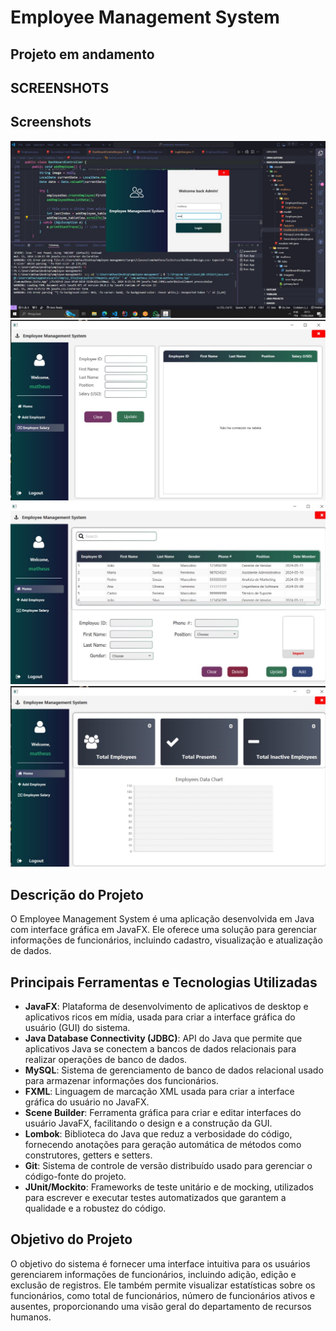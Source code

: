 # Employee Management System

## Projeto em andamento 

## SCREENSHOTS
## Screenshots
![Screenshot 1](https://github.com/mthaugusto/employee-management-javafx/blob/main/screenshot1.jpeg)
![Screenshot 2](https://github.com/mthaugusto/employee-management-javafx/blob/main/screenshot2.jpeg)
![Screenshot 1](https://github.com/mthaugusto/employee-management-javafx/blob/main/screenshot3.jpeg)
![Screenshot 2](https://github.com/mthaugusto/employee-management-javafx/blob/main/screenshot4.jpeg)

## Descrição do Projeto
O Employee Management System é uma aplicação desenvolvida em Java com interface gráfica em JavaFX. Ele oferece uma solução para gerenciar informações de funcionários, incluindo cadastro, visualização e atualização de dados.

## Principais Ferramentas e Tecnologias Utilizadas
- **JavaFX**: Plataforma de desenvolvimento de aplicativos de desktop e aplicativos ricos em mídia, usada para criar a interface gráfica do usuário (GUI) do sistema.
- **Java Database Connectivity (JDBC)**: API do Java que permite que aplicativos Java se conectem a bancos de dados relacionais para realizar operações de banco de dados.
- **MySQL**: Sistema de gerenciamento de banco de dados relacional usado para armazenar informações dos funcionários.
- **FXML**: Linguagem de marcação XML usada para criar a interface gráfica do usuário no JavaFX.
- **Scene Builder**: Ferramenta gráfica para criar e editar interfaces do usuário JavaFX, facilitando o design e a construção da GUI.
- **Lombok**: Biblioteca do Java que reduz a verbosidade do código, fornecendo anotações para geração automática de métodos como construtores, getters e setters.
- **Git**: Sistema de controle de versão distribuído usado para gerenciar o código-fonte do projeto.
- **JUnit/Mockito**: Frameworks de teste unitário e de mocking, utilizados para escrever e executar testes automatizados que garantem a qualidade e a robustez do código.

## Objetivo do Projeto
O objetivo do sistema é fornecer uma interface intuitiva para os usuários gerenciarem informações de funcionários, incluindo adição, edição e exclusão de registros. Ele também permite visualizar estatísticas sobre os funcionários, como total de funcionários, número de funcionários ativos e ausentes, proporcionando uma visão geral do departamento de recursos humanos.
